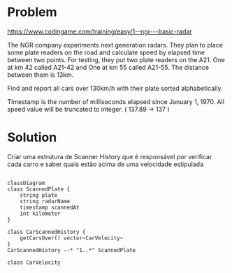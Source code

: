 # Problem

https://www.codingame.com/training/easy/1--ngr---basic-radar

The NGR company experiments next generation radars.
They plan to place some plate readers on the road and calculate speed by elapsed time between two points.
For testing, they put two plate readers on the A21. One at km 42 called A21-42 and One at km 55 called A21-55.
The distance between them is 13km.

Find and report all cars over 130km/h with their plate sorted alphabetically.

Timestamp is the number of milliseconds elapsed since January 1, 1970.
All speed value will be truncated to integer. ( 137.89 -> 137 )

# Solution

Criar uma estrutura de Scanner History que é responsável por verificar cada carro e saber quais estão acima de uma velocidade estipulada

```mermaid

classDiagram
class ScannedPlate {
    string plate
    string radarName
    timestamp scannedAt
    int kilometer
}

class CarScannedHistory {
    getCarsOver() vector~CarVelocity~
}
CarScannedHistory --* "1..*" ScannedPlate

class CarVelocity


```